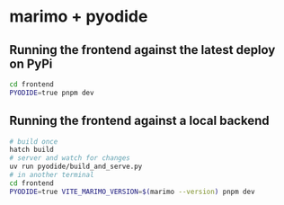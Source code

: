 # marimo + pyodide

## Running the frontend against the latest deploy on PyPi

```bash
cd frontend
PYODIDE=true pnpm dev
```

## Running the frontend against a local backend

```bash
# build once
hatch build
# server and watch for changes
uv run pyodide/build_and_serve.py
# in another terminal
cd frontend
PYODIDE=true VITE_MARIMO_VERSION=$(marimo --version) pnpm dev
```
